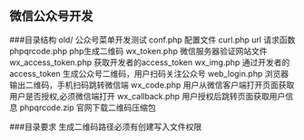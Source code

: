 ## 微信公众号开发
###目录结构
	old/					公众号菜单开发测试
	conf.php                配置文件
	curl.php url            请求函数
	phpqrcode.php           php生成二维码
	wx_token.php            微信服务器验证网站文件
	wx_access_token.php     获取开发者的access_token
	wx_img.php              通过开发者的access_token 生成公众号二维码，用户扫码关注公众号
	web_login.php           浏览器输出二维码，手机扫码跳转微信端
	wx_code.php             用户从微信客户端打开页面获取用户是否授权,必须微信端打开
	wx_callback.php         用户授权后跳转页面获取用户信息
	phpqrcode.zip			官网下载二维码压缩包

###目录要求
	生成二维码路径必须有创建写入文件权限
	

